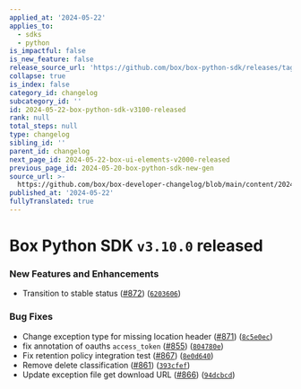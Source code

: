 ```yaml
---
applied_at: '2024-05-22'
applies_to:
  - sdks
  - python
is_impactful: false
is_new_feature: false
release_source_url: 'https://github.com/box/box-python-sdk/releases/tag/v3.10.0'
collapse: true
is_index: false
category_id: changelog
subcategory_id: ''
id: 2024-05-22-box-python-sdk-v3100-released
rank: null
total_steps: null
type: changelog
sibling_id: ''
parent_id: changelog
next_page_id: 2024-05-22-box-ui-elements-v2000-released
previous_page_id: 2024-05-20-box-python-sdk-new-gen
source_url: >-
  https://github.com/box/box-developer-changelog/blob/main/content/2024/05-22-box-python-sdk-v3100-released.md
published_at: '2024-05-22'
fullyTranslated: true
---
```

# Box Python SDK `v3.10.0` released

### New Features and Enhancements

* Transition to stable status ([#872][1]) ([`6203606`][2])

### Bug Fixes

* Change exception type for missing location header ([#871][3]) ([`8c5e0ec`][4])
* fix annotation of oauths `access_token` ([#855][5]) ([`804780e`][6])
* Fix retention policy integration test ([#867][7]) ([`8e0d640`][8])
* Remove delete classification ([#861][9]) ([`393cfef`][10])
* Update exception file get download URL ([#866][11]) ([`94dcbcd`][12])

[1]: https://github.com/box/box-python-sdk/issues/872

[2]: https://github.com/box/box-python-sdk/commit/620360607a51ee302cde61401db1424c9bf48d81

[3]: https://github.com/box/box-python-sdk/issues/871

[4]: https://github.com/box/box-python-sdk/commit/8c5e0eca7e494baa8138dceededa2009abc1717b

[5]: https://github.com/box/box-python-sdk/issues/855

[6]: https://github.com/box/box-python-sdk/commit/804780e4c8d410590fa20cdb6dd35224d59d2ec0

[7]: https://github.com/box/box-python-sdk/issues/867

[8]: https://github.com/box/box-python-sdk/commit/8e0d6406f26be87799838b0aa57acd62c79d59a2

[9]: https://github.com/box/box-python-sdk/issues/861

[10]: https://github.com/box/box-python-sdk/commit/393cfefa57e729f34221a4e5923a4a50532f4013

[11]: https://github.com/box/box-python-sdk/issues/866

[12]: https://github.com/box/box-python-sdk/commit/94dcbcd490d98ff19afd38c9880de8022ad2ec89
